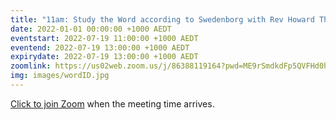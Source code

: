 ```yaml
---
title: "11am: Study the Word according to Swedenborg with Rev Howard Thompson"
date: 2022-01-01 00:00:00 +1000 AEDT
eventstart: 2022-07-19 11:00:00 +1000 AEDT
eventend: 2022-07-19 13:00:00 +1000 AEDT
expirydate: 2022-07-19 13:00:00 +1000 AEDT
zoomlink: https://us02web.zoom.us/j/86388119164?pwd=ME9rSmdkdFp5QVFHd0hIbDZmNXhRQT09
img: images/wordID.jpg
---
```

[Click to join Zoom](https://us02web.zoom.us/j/86388119164?pwd=ME9rSmdkdFp5QVFHd0hIbDZmNXhRQT09) when the meeting time arrives.